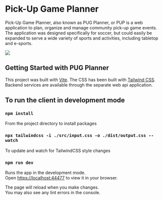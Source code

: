 # Pick-Up Game Planner
Pick-Up Game Planner, also known as PUG Planner, or PUP is a web application to plan, organize and manage community pick-up game events. The application was designed specifically for soccer, but could easily be expanded to serve a wide variety of sports and activities, including tabletop and e-sports.

![](https://github.com/shanedbutler/pug-planner/blob/main/preview.gif)

## Getting Started with PUG Planner

This project was built with [Vite](https://vitejs.dev). The CSS has been built with [Tailwind CSS](https://tailwindcss.com/). Backend services are available through the separate web api application.

## To run the client in development mode

### `npm install`
From the project directory to install packages

### `npx tailwindcss -i ./src/input.css -o ./dist/output.css --watch`
To update and watch for TailwindCSS style changes

### `npm run dev`
Runs the app in the development mode.\
Open [https://localhost:44477](https://localhost:44477) to view it in your browser.

The page will reload when you make changes.\
You may also see any lint errors in the console.
